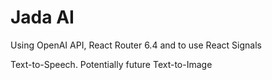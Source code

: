 # Jada AI

Using OpenAI API, React Router 6.4 and to use React Signals

Text-to-Speech. Potentially future Text-to-Image

